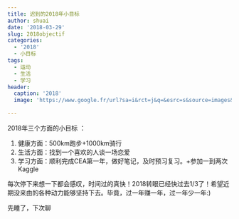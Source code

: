 ```yaml
---
title: 迟到的2018年小目标
author: shuai
date: '2018-03-29'
slug: 2018objectif
categories:
  - '2018'
  - 小目标
tags:
  - 运动
  - 生活
  - 学习
header:
  caption: '2018'
  image: 'https://www.google.fr/url?sa=i&rct=j&q=&esrc=s&source=images&cd=&cad=rja&uact=8&ved=2ahUKEwiR5a_4hZDaAhUBnRQKHfWLDlUQjRx6BAgAEAU&url=https%3A%2F%2Fpixabay.com%2Ffr%2Fhappy-new-year-2018-salutations-2751594%2F&psig=AOvVaw0hiJrJTixCd7tCELRLYrDl&ust=1522361838736115'
  
---
```

2018年三个方面的小目标 ：

1. 健康方面：500km跑步+1000km骑行
2. 生活方面：找到一个喜欢的人谈一场恋爱
3. 学习方面：顺利完成CEA第一年，做好笔记，及时预习复习。+参加一到两次Kaggle

每次停下来想一下都会感叹，时间过的真快！2018转眼已经快过去1/3了！希望近期没来由的各种动力能够坚持下去。毕竟，过一年赚一年，过一年少一年:)

先睡了，下次聊